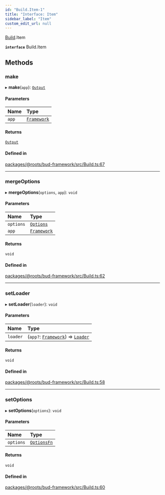 ```yaml
---
id: "Build.Item-1"
title: "Interface: Item"
sidebar_label: "Item"
custom_edit_url: null
---
```


[Build](../modules/Build.md).Item

**`interface`** Build.Item

## Methods

### make

▸ **make**(`app`): [`Output`](Build.Item.Output.md)

#### Parameters

| Name | Type |
| :------ | :------ |
| `app` | [`Framework`](../classes/Framework.md) |

#### Returns

[`Output`](Build.Item.Output.md)

#### Defined in

[packages/@roots/bud-framework/src/Build.ts:67](https://github.com/roots/bud/blob/4498d10b4/packages/@roots/bud-framework/src/Build.ts#L67)

___

### mergeOptions

▸ **mergeOptions**(`options`, `app`): `void`

#### Parameters

| Name | Type |
| :------ | :------ |
| `options` | [`Options`](../modules/Build.Item.md#options) |
| `app` | [`Framework`](../classes/Framework.md) |

#### Returns

`void`

#### Defined in

[packages/@roots/bud-framework/src/Build.ts:62](https://github.com/roots/bud/blob/4498d10b4/packages/@roots/bud-framework/src/Build.ts#L62)

___

### setLoader

▸ **setLoader**(`loader`): `void`

#### Parameters

| Name | Type |
| :------ | :------ |
| `loader` | (`app?`: [`Framework`](../classes/Framework.md)) => [`Loader`](Build.Loader-1.md) |

#### Returns

`void`

#### Defined in

[packages/@roots/bud-framework/src/Build.ts:58](https://github.com/roots/bud/blob/4498d10b4/packages/@roots/bud-framework/src/Build.ts#L58)

___

### setOptions

▸ **setOptions**(`options`): `void`

#### Parameters

| Name | Type |
| :------ | :------ |
| `options` | [`OptionsFn`](../modules/Build.Item.md#optionsfn) |

#### Returns

`void`

#### Defined in

[packages/@roots/bud-framework/src/Build.ts:60](https://github.com/roots/bud/blob/4498d10b4/packages/@roots/bud-framework/src/Build.ts#L60)
